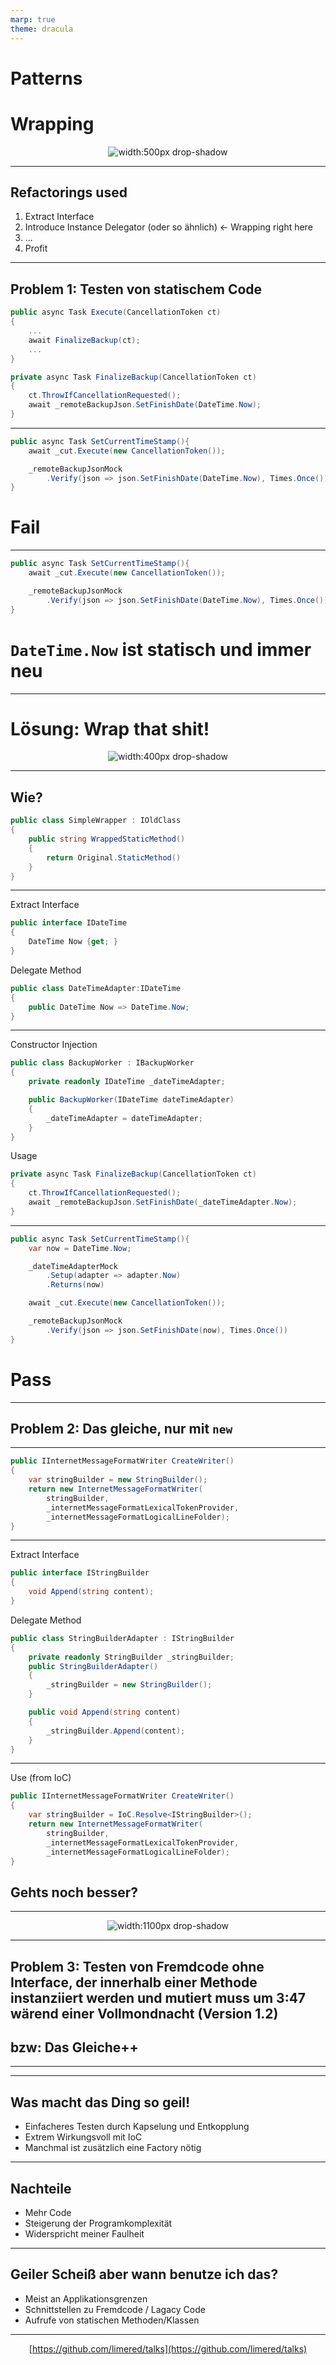 ```yaml
---
marp: true
theme: dracula
---
```


# Patterns
# Wrapping

<center>

![width:500px drop-shadow](eminem-review.jpg)

</center>

---
## Refactorings used

1. Extract Interface
1. Introduce Instance Delegator (oder so ähnlich) <- Wrapping right here
1. ...
1. Profit

---
<!-- paginate: true -->

## Problem 1: Testen von statischem Code

```cs
public async Task Execute(CancellationToken ct)
{
    ...
    await FinalizeBackup(ct);
    ...
}
```

```cs
private async Task FinalizeBackup(CancellationToken ct)
{
    ct.ThrowIfCancellationRequested();
    await _remoteBackupJson.SetFinishDate(DateTime.Now);
}
```

---

```cs
public async Task SetCurrentTimeStamp(){
    await _cut.Execute(new CancellationToken());

    _remoteBackupJsonMock
        .Verify(json => json.SetFinishDate(DateTime.Now), Times.Once())
}
```

# <red>Fail</red>
---

```cs
public async Task SetCurrentTimeStamp(){
    await _cut.Execute(new CancellationToken());

    _remoteBackupJsonMock
        .Verify(json => json.SetFinishDate(DateTime.Now), Times.Once())
}
```

# <red>```DateTime.Now```</red> ist statisch und immer neu

---

# Lösung: Wrap that shit!

<center>

![width:400px drop-shadow](duckttapeball.jpg)

</center>

---

## Wie?

```cs
public class SimpleWrapper : IOldClass
{
    public string WrappedStaticMethod()
    {
        return Original.StaticMethod()
    }
}
```

---

Extract Interface

```cs
public interface IDateTime
{
    DateTime Now {get; }
}
```

Delegate Method

```cs
public class DateTimeAdapter:IDateTime
{
    public DateTime Now => DateTime.Now;
}
```

---

Constructor Injection

```cs
public class BackupWorker : IBackupWorker
{
    private readonly IDateTime _dateTimeAdapter;

    public BackupWorker(IDateTime dateTimeAdapter)
    {
        _dateTimeAdapter = dateTimeAdapter;
    }
}
```
Usage
```cs
private async Task FinalizeBackup(CancellationToken ct)
{
    ct.ThrowIfCancellationRequested();
    await _remoteBackupJson.SetFinishDate(_dateTimeAdapter.Now);
}
```

---

```cs
public async Task SetCurrentTimeStamp(){
    var now = DateTime.Now;

    _dateTimeAdapterMock
        .Setup(adapter => adapter.Now)
        .Returns(now)

    await _cut.Execute(new CancellationToken());

    _remoteBackupJsonMock
        .Verify(json => json.SetFinishDate(now), Times.Once())
}
```
# <green>Pass</green>

---

## Problem 2: Das gleiche, nur mit <pink>```new```</pink>

---

```cs
public IInternetMessageFormatWriter CreateWriter()
{
    var stringBuilder = new StringBuilder();
    return new InternetMessageFormatWriter(
        stringBuilder, 
        _internetMessageFormatLexicalTokenProvider, 
        _internetMessageFormatLogicalLineFolder);
}
```
---

Extract Interface
```cs
public interface IStringBuilder
{
    void Append(string content);
}
```
Delegate Method
```cs
public class StringBuilderAdapter : IStringBuilder
{
    private readonly StringBuilder _stringBuilder;
    public StringBuilderAdapter()
    {
        _stringBuilder = new StringBuilder();
    }

    public void Append(string content)
    {
        _stringBuilder.Append(content);
    }
}
```

---

Use (from IoC)
```cs
public IInternetMessageFormatWriter CreateWriter()
{
    var stringBuilder = IoC.Resolve<IStringBuilder>();
    return new InternetMessageFormatWriter(
        stringBuilder, 
        _internetMessageFormatLexicalTokenProvider, 
        _internetMessageFormatLogicalLineFolder);
}
```

## Gehts noch besser?

---

<center>

![width:1100px drop-shadow](factory.jpg)

</center>

---

## Problem 3: Testen von Fremdcode ohne Interface, der innerhalb einer Methode instanziiert werden und mutiert muss um 3:47 wärend einer Vollmondnacht (Version 1.2)
## bzw: Das Gleiche++

---



---

## Was macht das Ding so geil!

* <green>Einfacheres Testen</green> durch Kapselung und Entkopplung
* Extrem Wirkungsvoll mit IoC
* Manchmal ist zusätzlich eine Factory nötig
  
---

## Nachteile
* Mehr Code
* Steigerung der Programkomplexität
* Widerspricht meiner Faulheit

---

## Geiler Scheiß aber wann benutze ich das?
* Meist an <orange>Applikationsgrenzen</orange>
* <orange>Schnittstellen</orange> zu Fremdcode / Lagacy Code
* Aufrufe von <orange>statischen</orange> Methoden/Klassen

---

<center>

[https://github.com/limered/talks](https://github.com/limered/talks)

</center>
